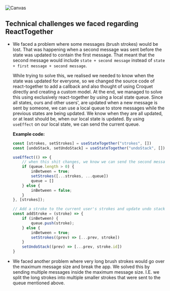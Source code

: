 ![Canvas](https://canvas-app.s3.eu-west-3.amazonaws.com/assets/canvas-home.gif)

## Technical challenges we faced regarding ReactTogether

* We faced a problem where some messages (brush strokes) would be lost. That was happening when a second message was sent before the state was updated to contain the first message. That meant that the second message would include `state + second message` instead of `state + first message + second message`.

    While trying to solve this, we realised we needed to know when the state was updated for everyone, so we changed the source code of react-together to add a callback and also thought of using Croquet directly and creating a custom model.
    At the end, we managed to solve this using exclusively react-together by using a local state queue. Since all states, ours and other users', are updated when a new message is sent by someone, we can use a local queue to store messages while the previous states are being updated. We know when they are all updated, or at least should be, when our local state is updated.
    By using `useEffect` on our local state, we can send the current queue.

    **Example code:**
    ```js
    const [strokes, setStrokes] = useStateTogether("strokes", [])
    const [undoStack, setUndoStack] = useStateTogether("undoStack", [])

    useEffect(() => {
        // when this shit changes, we know we can send the second message
        if (queue.length > 0) {
            inBetween = true;
            setStrokes([...strokes, ...queue])
            queue = []
        } else {
            inBetween = false;
        }
    }, [strokes]);

    // Add a stroke to the current user's strokes and update undo stack
    const addStroke = (stroke) => {
        if (inBetween) {
            queue.push(stroke);
        } else {
            inBetween = true;
            setStrokes((prev) => [...prev, stroke])
        }
        setUndoStack((prev) => [...prev, stroke.id])
    }
    ```

* We faced another problem where very long brush strokes would go over the maximum message size and break the app. We solved this by sending multiple messages inside the maximum message size. I.E. we split the long strokes into multiple smaller strokes that were sent to the queue mentioned above.

